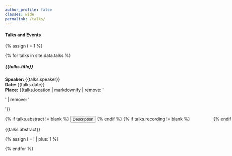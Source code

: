 ```yaml
---
author_profile: false
classes: wide
permalink: /talks/
---
```


<style>
  .buttons {
  width: 960px;
  margin: 0 auto;
}

.btn {
  display: inline-block;
  margin: 0 auto;
}
</style> 

<h4> <b> Talks and Events </b></h4>
<script src="https://code.jquery.com/jquery-3.3.1.slim.min.js"></script>
<script src="https://stackpath.bootstrapcdn.com/bootstrap/4.3.1/js/bootstrap.min.js"></script>

{% assign i = 1 %}
<div class="row">
  {% for talks in site.data.talks %}
    <h5 style='font-weight:bold'> {{talks.title}} </h5>
    <p>
      <b>Speaker: </b> {{talks.speaker}} <br>
      <b>Date: </b>  {{talks.date}}<br>
      <b>Place:</b> {{talks.location | markdownify | remove: '<p>' | remove: '</p>'}}<br>
    </p>
    <div class="buttons">
        {% if talks.abstract  != blank %}
        <button class="btn btn-primary" style=' text-align: center,color: green' type="button" data-toggle="collapse" data-target="#collapseExample{{ i }}" aria-expanded="false" aria-controls="collapseExample{{ i }}">
          Description
        </button>
        {% endif %}
        {% if talks.recording  != blank %}
        <a type="button2" class="btn btn-primary" href="{{talks.recording}}" style="color: white;"> Recording</a>
        {% endif %}
      <div class="collapse" id="collapseExample{{ i }}">
        <p>
          {{talks.abstract}}
        </p>
      </div>
    </div>
  {% assign i = i | plus: 1 %}
  <br>

  {% endfor %}
</div>